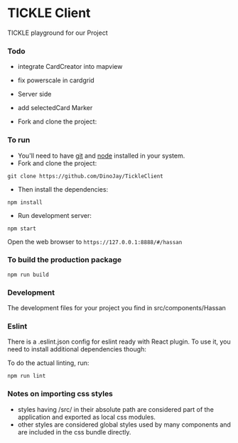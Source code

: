 # TICKLE Client

TICKLE playground for our Project

### Todo
* integrate CardCreator into mapview
* fix powerscale in cardgrid
* Server side
* add selectedCard Marker


* Fork and clone the project:

### To run

* You'll need to have [git](https://git-scm.com/) and [node](https://nodejs.org/en/) installed in your system.
* Fork and clone the project:

```
git clone https://github.com/DinoJay/TickleClient
```

* Then install the dependencies:

```
npm install
```

* Run development server:

```
npm start
```

Open the web browser to `https://127.0.0.1:8888/#/hassan`

### To build the production package

```
npm run build
```


### Development
The development files for your project you find in src/components/Hassan

### Eslint
There is a .eslint.json config for eslint ready with React plugin.
To use it, you need to install additional dependencies though:

To do the actual linting, run:

```
npm run lint
```

### Notes on importing css styles
* styles having /src/ in their absolute path are considered part of the application and exported as local css modules.
* other styles are considered global styles used by many components and are included in the css bundle directly.

